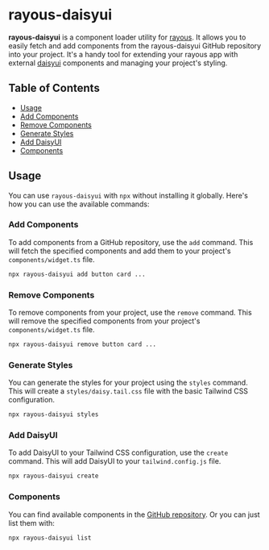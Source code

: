 # rayous-daisyui

**rayous-daisyui** is a component loader utility for [rayous](https://github.com/kevinJ045/guilib). It allows you to easily fetch and add components from the rayous-daisyui GitHub repository into your project. It's a handy tool for extending your rayous app with external [daisyui](https://daisyui.com/) components and managing your project's styling.

## Table of Contents

- [Usage](#usage)
- [Add Components](#add-components)
- [Remove Components](#remove-components)
- [Generate Styles](#generate-styles)
- [Add DaisyUI](#add-daisyui)
- [Components](#components)

## Usage

You can use `rayous-daisyui` with `npx` without installing it globally. Here's how you can use the available commands:

### Add Components

To add components from a GitHub repository, use the `add` command. This will fetch the specified components and add them to your project's `components/widget.ts` file.

```bash
npx rayous-daisyui add button card ...
``` 

### Remove Components

To remove components from your project, use the `remove` command. This will remove the specified components from your project's `components/widget.ts` file.

```bash
npx rayous-daisyui remove button card ...
``` 

### Generate Styles

You can generate the styles for your project using the `styles` command. This will create a `styles/daisy.tail.css` file with the basic Tailwind CSS configuration.

```bash
npx rayous-daisyui styles
``` 

### Add DaisyUI

To add DaisyUI to your Tailwind CSS configuration, use the `create` command. This will add DaisyUI to your `tailwind.config.js` file.

```bash
npx rayous-daisyui create
```

### Components

You can find available components in the [GitHub repository](https://github.com/kevinJ045/rayous-daisyui/tree/main/components). 
Or you can just list them with:
```bash
npx rayous-daisyui list
```